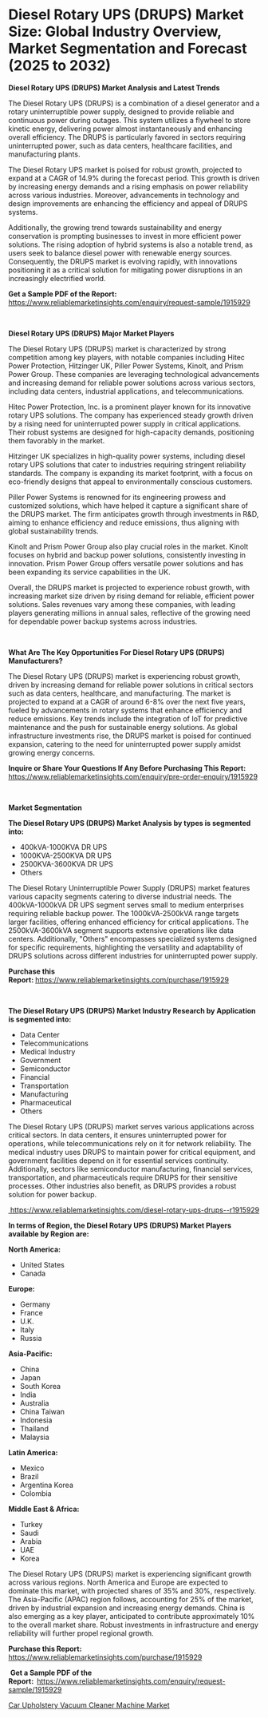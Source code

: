 <p><h1>Diesel Rotary UPS (DRUPS) Market Size: Global Industry Overview, Market Segmentation and Forecast (2025 to 2032)</h1></p><p><strong>Diesel Rotary UPS (DRUPS) Market Analysis and Latest Trends</strong></p>
<p><p>The Diesel Rotary UPS (DRUPS) is a combination of a diesel generator and a rotary uninterruptible power supply, designed to provide reliable and continuous power during outages. This system utilizes a flywheel to store kinetic energy, delivering power almost instantaneously and enhancing overall efficiency. The DRUPS is particularly favored in sectors requiring uninterrupted power, such as data centers, healthcare facilities, and manufacturing plants.</p><p>The Diesel Rotary UPS market is poised for robust growth, projected to expand at a CAGR of 14.9% during the forecast period. This growth is driven by increasing energy demands and a rising emphasis on power reliability across various industries. Moreover, advancements in technology and design improvements are enhancing the efficiency and appeal of DRUPS systems. </p><p>Additionally, the growing trend towards sustainability and energy conservation is prompting businesses to invest in more efficient power solutions. The rising adoption of hybrid systems is also a notable trend, as users seek to balance diesel power with renewable energy sources. Consequently, the DRUPS market is evolving rapidly, with innovations positioning it as a critical solution for mitigating power disruptions in an increasingly electrified world.</p></p>
<p><strong>Get a Sample PDF of the Report:&nbsp;</strong> <a href="https://www.reliablemarketinsights.com/enquiry/request-sample/1915929?utm_campaign=1835&utm_medium=2&utm_source=Github&utm_content=ia&utm_term=28022025&utm_id=diesel-rotary-ups-drups">https://www.reliablemarketinsights.com/enquiry/request-sample/1915929</a></p>
<p>&nbsp;</p>
<p><strong>Diesel Rotary UPS (DRUPS) Major Market Players</strong></p>
<p><p>The Diesel Rotary UPS (DRUPS) market is characterized by strong competition among key players, with notable companies including Hitec Power Protection, Hitzinger UK, Piller Power Systems, Kinolt, and Prism Power Group. These companies are leveraging technological advancements and increasing demand for reliable power solutions across various sectors, including data centers, industrial applications, and telecommunications.</p><p>Hitec Power Protection, Inc. is a prominent player known for its innovative rotary UPS solutions. The company has experienced steady growth driven by a rising need for uninterrupted power supply in critical applications. Their robust systems are designed for high-capacity demands, positioning them favorably in the market.</p><p>Hitzinger UK specializes in high-quality power systems, including diesel rotary UPS solutions that cater to industries requiring stringent reliability standards. The company is expanding its market footprint, with a focus on eco-friendly designs that appeal to environmentally conscious customers.</p><p>Piller Power Systems is renowned for its engineering prowess and customized solutions, which have helped it capture a significant share of the DRUPS market. The firm anticipates growth through investments in R&D, aiming to enhance efficiency and reduce emissions, thus aligning with global sustainability trends.</p><p>Kinolt and Prism Power Group also play crucial roles in the market. Kinolt focuses on hybrid and backup power solutions, consistently investing in innovation. Prism Power Group offers versatile power solutions and has been expanding its service capabilities in the UK.</p><p>Overall, the DRUPS market is projected to experience robust growth, with increasing market size driven by rising demand for reliable, efficient power solutions. Sales revenues vary among these companies, with leading players generating millions in annual sales, reflective of the growing need for dependable power backup systems across industries.</p></p>
<p>&nbsp;</p>
<p><strong>What Are The Key Opportunities For Diesel Rotary UPS (DRUPS) Manufacturers?</strong></p>
<p><p>The Diesel Rotary UPS (DRUPS) market is experiencing robust growth, driven by increasing demand for reliable power solutions in critical sectors such as data centers, healthcare, and manufacturing. The market is projected to expand at a CAGR of around 6-8% over the next five years, fueled by advancements in rotary systems that enhance efficiency and reduce emissions. Key trends include the integration of IoT for predictive maintenance and the push for sustainable energy solutions. As global infrastructure investments rise, the DRUPS market is poised for continued expansion, catering to the need for uninterrupted power supply amidst growing energy concerns.</p></p>
<p><strong>Inquire or Share Your Questions If Any Before Purchasing This Report:</strong> <a href="https://www.reliablemarketinsights.com/enquiry/pre-order-enquiry/1915929?utm_campaign=1835&utm_medium=2&utm_source=Github&utm_content=ia&utm_term=28022025&utm_id=diesel-rotary-ups-drups">https://www.reliablemarketinsights.com/enquiry/pre-order-enquiry/1915929</a></p>
<p>&nbsp;</p>
<p><strong>Market Segmentation</strong></p>
<p><strong>The Diesel Rotary UPS (DRUPS) Market Analysis by types is segmented into:</strong></p>
<p><ul><li>400kVA-1000KVA DR UPS</li><li>1000KVA-2500KVA DR UPS</li><li>2500KVA-3600KVA DR UPS</li><li>Others</li></ul></p>
<p><p>The Diesel Rotary Uninterruptible Power Supply (DRUPS) market features various capacity segments catering to diverse industrial needs. The 400kVA-1000kVA DR UPS segment serves small to medium enterprises requiring reliable backup power. The 1000kVA-2500kVA range targets larger facilities, offering enhanced efficiency for critical applications. The 2500kVA-3600kVA segment supports extensive operations like data centers. Additionally, "Others" encompasses specialized systems designed for specific requirements, highlighting the versatility and adaptability of DRUPS solutions across different industries for uninterrupted power supply.</p></p>
<p><strong>Purchase this Report:&nbsp;</strong><a href="https://www.reliablemarketinsights.com/purchase/1915929?utm_campaign=1835&utm_medium=2&utm_source=Github&utm_content=ia&utm_term=28022025&utm_id=diesel-rotary-ups-drups">https://www.reliablemarketinsights.com/purchase/1915929</a></p>
<p>&nbsp;</p>
<p><strong>The Diesel Rotary UPS (DRUPS) Market Industry Research by Application is segmented into:</strong></p>
<p><ul><li>Data Center</li><li>Telecommunications</li><li>Medical Industry</li><li>Government</li><li>Semiconductor</li><li>Financial</li><li>Transportation</li><li>Manufacturing</li><li>Pharmaceutical</li><li>Others</li></ul></p>
<p><p>The Diesel Rotary UPS (DRUPS) market serves various applications across critical sectors. In data centers, it ensures uninterrupted power for operations, while telecommunications rely on it for network reliability. The medical industry uses DRUPS to maintain power for critical equipment, and government facilities depend on it for essential services continuity. Additionally, sectors like semiconductor manufacturing, financial services, transportation, and pharmaceuticals require DRUPS for their sensitive processes. Other industries also benefit, as DRUPS provides a robust solution for power backup.</p></p>
<p><a href="https://www.reliablemarketinsights.com/diesel-rotary-ups-drups--r1915929?utm_campaign=1835&utm_medium=2&utm_source=Github&utm_content=ia&utm_term=28022025&utm_id=diesel-rotary-ups-drups">&nbsp;https://www.reliablemarketinsights.com/diesel-rotary-ups-drups--r1915929</a></p>
<p><strong>In terms of Region, the Diesel Rotary UPS (DRUPS) Market Players available by Region are:</strong></p>
<p>
    <p> <strong> North America: </strong>
        <ul>
            <li>United States</li>
            <li>Canada</li>
        </ul>
        </p> 
    <p> <strong> Europe: </strong>
        <ul>
            <li>Germany</li>
            <li>France</li>
            <li>U.K.</li>
            <li>Italy</li>
            <li>Russia</li>
        </ul>
        </p> 
    <p> <strong> Asia-Pacific: </strong>
        <ul>
            <li>China</li>
            <li>Japan</li>
            <li>South Korea</li>
            <li>India</li>
            <li>Australia</li>
            <li>China Taiwan</li>
            <li>Indonesia</li>
            <li>Thailand</li>
            <li>Malaysia</li>
        </ul>
        </p> 
    <p> <strong> Latin America: </strong>
        <ul>
            <li>Mexico</li>
            <li>Brazil</li>
            <li>Argentina Korea</li>
            <li>Colombia</li>
        </ul>
        </p> 
    <p> <strong> Middle East & Africa: </strong>
        <ul>
            <li>Turkey</li>
            <li>Saudi</li>
            <li>Arabia</li>
            <li>UAE</li>
            <li>Korea</li>
        </ul>
    </p>
    </p>
<p><p>The Diesel Rotary UPS (DRUPS) market is experiencing significant growth across various regions. North America and Europe are expected to dominate this market, with projected shares of 35% and 30%, respectively. The Asia-Pacific (APAC) region follows, accounting for 25% of the market, driven by industrial expansion and increasing energy demands. China is also emerging as a key player, anticipated to contribute approximately 10% to the overall market share. Robust investments in infrastructure and energy reliability will further propel regional growth.</p></p>
<p><strong>Purchase this Report: </strong><a href="https://www.reliablemarketinsights.com/purchase/1915929?utm_campaign=1835&utm_medium=2&utm_source=Github&utm_content=ia&utm_term=28022025&utm_id=diesel-rotary-ups-drups">https://www.reliablemarketinsights.com/purchase/1915929</a></p>
<p>&nbsp;<strong>Get a Sample PDF of the Report:&nbsp;&nbsp;</strong><a href="https://www.reliablemarketinsights.com/enquiry/request-sample/1915929?utm_campaign=1835&utm_medium=2&utm_source=Github&utm_content=ia&utm_term=28022025&utm_id=diesel-rotary-ups-drups">https://www.reliablemarketinsights.com/enquiry/request-sample/1915929</a></p>
<p><strong></strong></p>
<p><p><a href="https://github.com/penecorodz74/Market-Research-Report-List-1/blob/main/car-upholstery-vacuum-cleaner-machine-market.md?utm_campaign=1835&utm_medium=2&utm_source=Github&utm_content=ia&utm_term=28022025&utm_id=diesel-rotary-ups-drups">Car Upholstery Vacuum Cleaner Machine Market</a></p></p>
